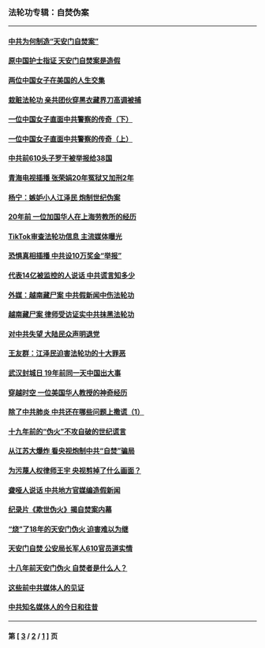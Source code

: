 ### 法轮功专辑：自焚伪案
---
#### [中共为何制造“天安门自焚案”](../../pages/nf5562/n13183270.md?08250430) 
#### [原中国护士指证 天安门自焚案是造假](../../pages/nf5562/n13172289.md?08250430) 
#### [两位中国女子在美国的人生交集](../../pages/nf5562/n13156138.md?08250430) 
#### [栽赃法轮功 亲共团伙穿黑衣藏界刀高调被捕](../../pages/nf5562/n13073780.md?08250430) 
#### [一位中国女子直面中共警察的传奇（下）](../../pages/nf5562/n12989706.md?08250430) 
#### [一位中国女子直面中共警察的传奇（上）](../../pages/nf5562/n12985072.md?08250430) 
#### [中共前610头子罗干被举报给38国](../../pages/nf5562/n12975419.md?08250430) 
#### [青海电视插播 张荣娟20年冤狱又加刑2年](../../pages/nf5562/n12738166.md?08250430) 
#### [杨宁：嫉妒小人江泽民 炮制世纪伪案](../../pages/nf5562/n12724108.md?08250430) 
#### [20年前 一位加国华人在上海劳教所的经历](../../pages/nf5562/n12707932.md?08250430) 
#### [TikTok审查法轮功信息 主流媒体曝光](../../pages/nf5562/n12362336.md?08250430) 
#### [恐惧真相插播 中共设10万奖金“举报”](../../pages/nf5562/n12306396.md?08250430) 
#### [代表14亿被监控的人说话 中共谎言知多少](../../pages/nf5562/n12297484.md?08250430) 
#### [外媒：越南藏尸案 中共假新闻中伤法轮功](../../pages/nf5562/n12264411.md?08250430) 
#### [越南藏尸案 律师受访证实中共抹黑法轮功](../../pages/nf5562/n12261878.md?08250430) 
#### [对中共失望 大陆民众声明退党](../../pages/nf5562/n12187315.md?08250430) 
#### [王友群：江泽民迫害法轮功的十大罪恶](../../pages/nf5562/n12169074.md?08250430) 
#### [武汉封城日 19年前同一天中国出大事](../../pages/nf5562/n12150901.md?08250430) 
#### [穿越时空  一位美国华人教授的神奇经历](../../pages/nf5562/n12097460.md?08250430) 
#### [除了中共肺炎 中共还在哪些问题上撒谎（1）](../../pages/nf5562/n11955770.md?08250430) 
#### [十九年前的“伪火”不攻自破的世纪谎言](../../pages/nf5562/n11813238.md?08250430) 
#### [从江苏大爆炸 看央视炮制中共“自焚”骗局](../../pages/nf5562/n11140275.md?08250430) 
#### [为污蔑人权律师王宇 央视剪掉了什么画面？](../../pages/nf5562/n11130142.md?08250430) 
#### [聋哑人说话 中共地方官媒编造假新闻](../../pages/nf5562/n11006067.md?08250430) 
#### [纪录片《欺世伪火》揭自焚案内幕](../../pages/nf5562/n11002664.md?08250430) 
#### [“烧”了18年的天安门伪火 迫害难以为继](../../pages/nf5562/n10996660.md?08250430) 
#### [天安门自焚 公安局长军人610官员道实情](../../pages/nf5562/n10997098.md?08250430) 
#### [十八年前天安门伪火 自焚者是什么人？](../../pages/nf5562/n10996556.md?08250430) 
#### [这些前中共媒体人的见证](../../pages/nf5562/n10845276.md?08250430) 
#### [中共知名媒体人的今日和往昔](../../pages/nf5562/n10843569.md?08250430) 

---
#### 第 [ [3](./3.md?08250430) / [2](./2.md?08250430) / [1](./1.md?08250430) ] 页

